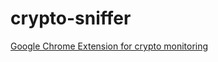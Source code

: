 # crypto-sniffer
[Google Chrome Extension for crypto monitoring](https://chrome.google.com/webstore/detail/crypto-sniffer/dpbapgldklkefdfeflhgbmpijkgjbbei)


